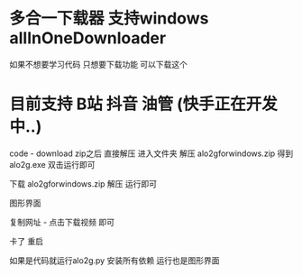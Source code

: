 # 多合一下载器  支持windows  allInOneDownloader



如果不想要学习代码 只想要下载功能 可以下载这个 

# 目前支持 B站 抖音 油管 (快手正在开发中..)

code - download zip之后 直接解压 进入文件夹  解压 alo2gforwindows.zip 得到alo2g.exe 双击运行即可


下载 alo2gforwindows.zip 解压 运行即可

图形界面

复制网址 - 点击下载视频 即可

卡了 重启


如果是代码就运行alo2g.py 安装所有依赖 运行也是图形界面
